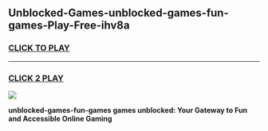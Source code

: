 
## Unblocked-Games-unblocked-games-fun-games-Play-Free-ihv8a
<h3>
<a href="https://premium76.site?title=unblocked-games-fun-games&ref=20M">CLICK TO PLAY</a></h3>
<hr>

<h3>
<a href="https://premium76.site?title=unblocked-games-fun-games&ref=20M">CLICK 2 PLAY</a>
  
</h3>

<a href="https://premium76.site?title=unblocked-games-fun-games&ref=19M"><img src="https://clearcache.store/games.png"></a>


**unblocked-games-fun-games games unblocked: Your Gateway to Fun and Accessible Online Gaming**

